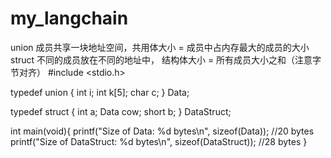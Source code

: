 # my_langchain

union 成员共享一块地址空间，共用体大小 = 成员中占内存最大的成员的大小
struct 不同的成员放在不同的地址中， 结构体大小 = 所有成员大小之和（注意字节对齐）
#include <stdio.h>

typedef union {
    int i;
    int k[5];
    char c;
} Data;

typedef struct {
    int a;
    Data cow;
    short b;
} DataStruct;

int main(void){
    printf("Size of Data: %d bytes\n", sizeof(Data)); //20 bytes
    printf("Size of DataStruct: %d bytes\n", sizeof(DataStruct)); //28 bytes
}
